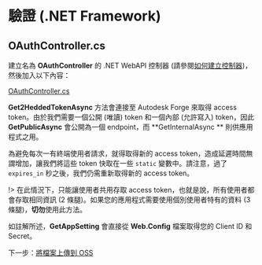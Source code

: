 # 驗證 (.NET Framework)

## OAuthController.cs

建立名為 **OAuthController** 的 .NET WebAPI 控制器 (請參閱[如何建立控制器](/zh-TW/environment/setup/net_controller))，然後加入以下內容：

[OAuthController.cs](_snippets/viewmodels/net/OAuthController.cs ':include :type=code csharp')

**Get2HeddedTokenAsync** 方法會連接至 Autodesk Forge 來取得 access token。由於我們需要一個公開 (唯讀) token 和一個內部 (允許寫入) token，因此 **GetPublicAsync** 會公開為一個 endpoint，而 **GetInternalAsync ** 則供應用程式之用。 

為避免每次一有終端使用者請求，就得取得新的 access token，造成延遲時間無謂增加，讓我們將這些 token 快取在一些 `static` 變數中。請注意，過了 `expires_in` 秒之後，我們仍需重新取得新的 access token。

!> 在此情況下，只能讓使用者共用存取 access token，也就是說，所有使用者都會存取相同資訊 (2 條腿)。如果您的應用程式需要使用個別使用者特有的資料 (3 條腿)，**切勿**使用此方法。

如註解所述，**GetAppSetting** 會直接從 **Web.Config** 檔案取得您的 Client ID 和 Secret。

下一步：[將檔案上傳到 OSS](/zh-TW/datamanagement/oss/)